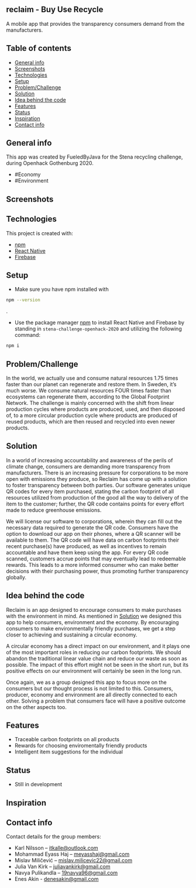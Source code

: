 ## reclaim - Buy Use Recycle
A mobile app that provides the transparency consumers demand from the manufacturers. 

## Table of contents
* [General info](#general-info)
* [Screenshots](#screenshots)
* [Technologies](#technologies)
* [Setup](#setup)
* [Problem/Challenge](#problemchallenge)
* [Solution](#Solution)
* [Idea behind the code](#idea-behind-the-code)
* [Features](#features)
* [Status](#status)
* [Inspiration](#inspiration)
* [Contact info](#contact-info)
## General info 
This app was created by FueledByJava for the Stena recycling challenge, during Openhack Gothenburg 2020. 
* #Economy 
* #Environment

## Screenshots

## Technologies
This project is created with:
* [npm](https://www.npmjs.com/)
* [React Native](https://reactnative.dev/)
* [Firebase](https://firebase.google.com/)

## Setup
* Make sure you have npm installed with 
```bash 
npm --version
```
.
* Use the package manager [npm](https://www.npmjs.com/get-npm) to install React Native and Firebase by standing in ```stena-challenge-openhack-2020``` and utilizing the following command:
```bash 
npm i
```

## Problem/Challenge
In the world, we actually use and consume natural resources 1.75 times faster than our planet can regenerate and restore them. In Sweden, it’s much worse. We consume natural resources FOUR times faster than ecosystems can regenerate them, according to the Global Footprint Network.
The challenge is mainly concerned with the shift from linear production cycles where products are produced, used, and then disposed of, to a more circular production cycle where products are produced of reused products, which are then reused and recycled into even newer products. 

## Solution
In a world of increasing accountability and awareness of the perils of climate change, consumers are demanding more transparency from manufacturers. There is an increasing pressure for corporations to be more open with emissions they produce, so Reclaim has come up with a solution to foster transparency between both parties. Our software generates unique QR codes for every item purchased, stating the carbon footprint of all resources utilized from production of the good all the way to delivery of the item to the customer; further, the QR code contains points for every effort made to reduce greenhouse emissions.

We will license our software to corporations, wherein they can fill out the necessary data required to generate the QR code. Consumers have the option to download our app on their phones, where a QR scanner will be available to them. The QR code will have data on carbon footprints their recent purchase(s) have produced, as well as incentives to remain accountable and have them keep using the app. For every QR code scanned, customers accrue points that may eventually lead to redeemable rewards. This leads to a more informed consumer who can make better decisions with their purchasing power, thus promoting further transparency globally.
 

## Idea behind the code
Reclaim is an app designed to encourage consumers to make purchases with the environment in mind. As mentioned in [Solution](#solution) we designed this app to help consumers, environment and the economy. By encouraging consumers to make environmentally friendly purchases, we get a step closer to achieving and sustaining a circular economy. 
 
A circular economy has a direct impact on our environment, and it plays one of the most important roles in reducing our carbon footprints. We should abandon the traditional linear value chain and reduce our waste as soon as possible. The impact of this effort might not be seen in the short run, but its positive effects on our environment will certainly be seen in the long run. 
 
Once again, we as a group designed this app to focus more on the consumers but our thought process is not limited to this. Consumers, producer, economy and environment are all directly connected to each other. Solving a problem that consumers face will have a positive outcome on the other aspects too.

## Features
* Traceable carbon footprints on all products
* Rewards for choosing enviromentally friendly products
* Intelligent item suggestions for the individual

## Status
* Still in development

## Inspiration

## Contact info
Contact details for the group members:
* Karl Nilsson – itkalle@outlook.com
* Mohammad Eyass Haj – meyasshaj@gmail.com
* Mislav Miličević – mislav.milicevic22@gmail.com
* Julia Van Kirk – juliavankirk@gmail.com
* Navya Pulikandla – 19navya96@gmail.com
* Enes Akin - denesakin@gmail.com

